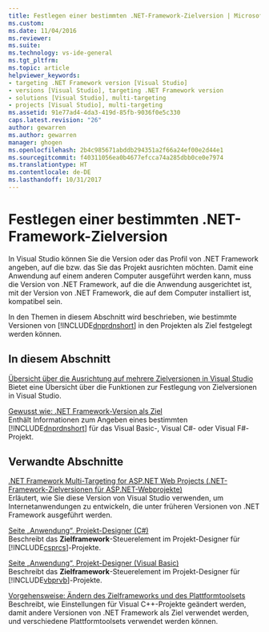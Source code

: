 ```yaml
---
title: Festlegen einer bestimmten .NET-Framework-Zielversion | Microsoft-Dokumentation
ms.custom: 
ms.date: 11/04/2016
ms.reviewer: 
ms.suite: 
ms.technology: vs-ide-general
ms.tgt_pltfrm: 
ms.topic: article
helpviewer_keywords:
- targeting .NET Framework version [Visual Studio]
- versions [Visual Studio], targeting .NET Framework version
- solutions [Visual Studio], multi-targeting
- projects [Visual Studio], multi-targeting
ms.assetid: 91e77ad4-4da3-419d-85fb-9036f0e5c330
caps.latest.revision: "26"
author: gewarren
ms.author: gewarren
manager: ghogen
ms.openlocfilehash: 2b4c985671abddb294351a2f66a24ef00e2d44e1
ms.sourcegitcommit: f40311056ea0b4677efcca74a285dbb0ce0e7974
ms.translationtype: HT
ms.contentlocale: de-DE
ms.lasthandoff: 10/31/2017
---
```

# <a name="targeting-a-specific-net-framework-version"></a>Festlegen einer bestimmten .NET-Framework-Zielversion
In Visual Studio können Sie die Version oder das Profil von .NET Framework angeben, auf die bzw. das Sie das Projekt ausrichten möchten. Damit eine Anwendung auf einem anderen Computer ausgeführt werden kann, muss die Version von .NET Framework, auf die die Anwendung ausgerichtet ist, mit der Version von .NET Framework, die auf dem Computer installiert ist, kompatibel sein.  
  
 In den Themen in diesem Abschnitt wird beschrieben, wie bestimmte Versionen von [!INCLUDE[dnprdnshort](../code-quality/includes/dnprdnshort_md.md)] in den Projekten als Ziel festgelegt werden können.  
  
## <a name="in-this-section"></a>In diesem Abschnitt  
 [Übersicht über die Ausrichtung auf mehrere Zielversionen in Visual Studio](../ide/visual-studio-multi-targeting-overview.md)  
 Bietet eine Übersicht über die Funktionen zur Festlegung von Zielversionen in Visual Studio.  
  
 [Gewusst wie: .NET Framework-Version als Ziel](../ide/how-to-target-a-version-of-the-dotnet-framework.md)  
 Enthält Informationen zum Angeben eines bestimmten [!INCLUDE[dnprdnshort](../code-quality/includes/dnprdnshort_md.md)] für das Visual Basic-, Visual C#- oder Visual F#-Projekt.  
  
## <a name="related-sections"></a>Verwandte Abschnitte  
 [.NET Framework Multi-Targeting for ASP.NET Web Projects (.NET-Framework-Zielversionen für ASP.NET-Webprojekte)](http://msdn.microsoft.com/Library/8b8145a9-62f6-4fc4-8a83-47b0487cbe76)  
 Erläutert, wie Sie diese Version von Visual Studio verwenden, um Internetanwendungen zu entwickeln, die unter früheren Versionen von .NET Framework ausgeführt werden.  
  
 [Seite „Anwendung“, Projekt-Designer (C#)](../ide/reference/application-page-project-designer-csharp.md)  
 Beschreibt das **Zielframework**-Steuerelement im Projekt-Designer für [!INCLUDE[csprcs](../data-tools/includes/csprcs_md.md)]-Projekte.  
  
 [Seite „Anwendung“, Projekt-Designer (Visual Basic)](../ide/reference/application-page-project-designer-visual-basic.md)  
 Beschreibt das **Zielframework**-Steuerelement im Projekt-Designer für [!INCLUDE[vbprvb](../code-quality/includes/vbprvb_md.md)]-Projekte.  
  
 [Vorgehensweise: Ändern des Zielframeworks und des Plattformtoolsets](/cpp/build/how-to-modify-the-target-framework-and-platform-toolset)  
 Beschreibt, wie Einstellungen für Visual C++-Projekte geändert werden, damit andere Versionen von .NET Framework als Ziel verwendet werden, und verschiedene Plattformtoolsets verwendet werden können.
